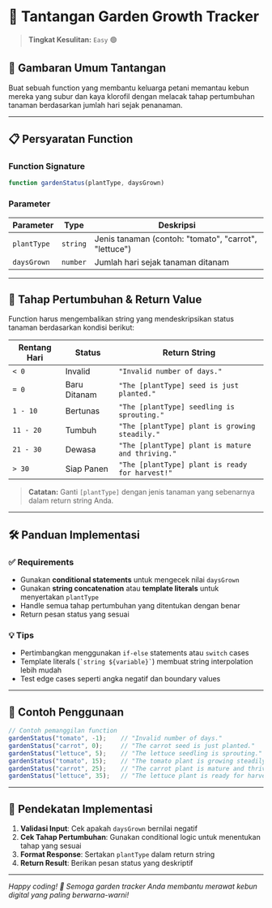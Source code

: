 # 🌱 Tantangan Garden Growth Tracker

> **Tingkat Kesulitan:** `Easy` 🟢

## 🎯 Gambaran Umum Tantangan

Buat sebuah function yang membantu keluarga petani memantau kebun mereka yang subur dan kaya klorofil dengan melacak tahap pertumbuhan tanaman berdasarkan jumlah hari sejak penanaman.

---

## 📋 Persyaratan Function

### Function Signature
```javascript
function gardenStatus(plantType, daysGrown)
```

### Parameter
| Parameter | Type | Deskripsi |
|-----------|------|-----------|
| `plantType` | `string` | Jenis tanaman (contoh: "tomato", "carrot", "lettuce") |
| `daysGrown` | `number` | Jumlah hari sejak tanaman ditanam |

---

## 🌿 Tahap Pertumbuhan & Return Value

Function harus mengembalikan string yang mendeskripsikan status tanaman berdasarkan kondisi berikut:

| Rentang Hari | Status | Return String |
|---------------|--------|---------------|
| `< 0` | Invalid | `"Invalid number of days."` |
| `= 0` | Baru Ditanam | `"The [plantType] seed is just planted."` |
| `1 - 10` | Bertunas | `"The [plantType] seedling is sprouting."` |
| `11 - 20` | Tumbuh | `"The [plantType] plant is growing steadily."` |
| `21 - 30` | Dewasa | `"The [plantType] plant is mature and thriving."` |
| `> 30` | Siap Panen | `"The [plantType] plant is ready for harvest!"` |

> **Catatan:** Ganti `[plantType]` dengan jenis tanaman yang sebenarnya dalam return string Anda.

---

## 🛠️ Panduan Implementasi

### ✅ Requirements
- Gunakan **conditional statements** untuk mengecek nilai `daysGrown`
- Gunakan **string concatenation** atau **template literals** untuk menyertakan `plantType`
- Handle semua tahap pertumbuhan yang ditentukan dengan benar
- Return pesan status yang sesuai

### 💡 Tips
- Pertimbangkan menggunakan `if-else` statements atau `switch` cases
- Template literals (`` `string ${variable}` ``) membuat string interpolation lebih mudah
- Test edge cases seperti angka negatif dan boundary values

---

## 🧪 Contoh Penggunaan

```javascript
// Contoh pemanggilan function
gardenStatus("tomato", -1);    // "Invalid number of days."
gardenStatus("carrot", 0);     // "The carrot seed is just planted."
gardenStatus("lettuce", 5);    // "The lettuce seedling is sprouting."
gardenStatus("tomato", 15);    // "The tomato plant is growing steadily."
gardenStatus("carrot", 25);    // "The carrot plant is mature and thriving."
gardenStatus("lettuce", 35);   // "The lettuce plant is ready for harvest!"
```

---

## 🎨 Pendekatan Implementasi

1. **Validasi Input**: Cek apakah `daysGrown` bernilai negatif
2. **Cek Tahap Pertumbuhan**: Gunakan conditional logic untuk menentukan tahap yang sesuai
3. **Format Response**: Sertakan `plantType` dalam return string
4. **Return Result**: Berikan pesan status yang deskriptif

---

*Happy coding! 🌻 Semoga garden tracker Anda membantu merawat kebun digital yang paling berwarna-warni!*
